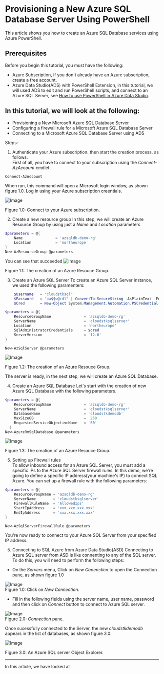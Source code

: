 Provisioning a New Azure SQL Database Server Using PowerShell
=============================================================
This article shows you how to create an Azure SQL Database services using Azure PowerShell.

Prerequisites
---------------------
Before you begin this tutorial, you must have the following:
* Azure Subscription, if you don't already have an Azure subscription, create a free account.
* Azure Data Studio(ADS) with PowerShell Extension, in this tutorial, we will used ADS to edit and run PowerShell scripts, and connect to an Azure SQL Server, see [How to use PowerShell in Azure Data Studio](https://azure.microsoft.com/en-us/resources/videos/azure-friday-how-to-use-powershell-in-azure-data-studio/#time=00h04m45s).

In this tutorial, we will look at the following:
-----------------------------------------------
* Provisioning a New Microsoft Azure SQL Database Server
* Configuring a firewall rule for a Microsoft Azure SQL Database Server
* Connecting to a Microsoft Azure SQL Database Server using ADS

Steps:
1. Authenticate your Azure subscription. then start the creation process. as follows.  
First of all, you have to connect to your subscription using the *Connect-AzAccount* cmdlet.

```powershell
Connect-AzAccount
```
When run, this command will open a Microsoft login window, as shown figure 1.0. Log in using your Azure subscription creentials.

 ![Image](https://github.com/cloudstk/articles/blob/master/azure-data-factory/media/connect-to-zure-subscription.jpg "icon")  

Figure 1.0: Connect to your Azure subscription.

2. Create a new resource group
In this step, we will create an Azure Resource Group by using just a *Name* and *Location* parameters.
```powershell
$parameters = @{
    Name               = 'azsqldb-demo-rg'
    Location           = 'northeurope'
}
New-AzResourceGroup @parameters
```

You can see that succeeded
 ![Image](https://github.com/cloudstk/articles/blob/master/azure-data-factory/media/new-resource-group.jpg "icon")  

Figure 1.1: The creation of an Azure Resouce Group.

3. Create an Azure SQL Server
To create an Azure SQL Server instance, we used the following paramenters:
```powershell
    $Username   = "cloudstksql"
    $Password   = "pa$$w@rd1" | ConvertTo-SecureString -AsPlainText -Force
    $Cred       = New-Object System.Management.Automation.PSCredential($Username,$Password)

$parameters = @{
    ResourceGroupName               = 'azsqldb-demo-rg'
    ServerName                      = 'cloudstksqlserver'
    Location                        = 'northeurope'
    SqlAdministratorCredentials     = $cred
    ServerVersion                   = '12.0'
}

New-AzSqlServer @parameters
```
 ![Image](https://github.com/cloudstk/articles/blob/master/azure-data-factory/media/create-an-azure-sql-server.jpg "icon")  

Figure 1.2: The creation of an Azure Resouce Group.

The server is ready, in the next step, we will create an Azure SQL Database.

4. Create an Azure SQL Database 
Let's start with the creation of new Azure SQL Database with the following parameters.

```powershell
$parameters = @{
    ResourceGroupName               = 'azsqldb-demo-rg'
    ServerName                      = 'cloudstksqlserver'
    DatabaseName                    = 'cloudstkdemodb'
    MaxSizeGB                       =  250
    RequestedServiceObjectiveName   = 'S0'  
  }
New-AzureRmSqlDatabase @parameters
```

 ![Image](https://github.com/cloudstk/articles/blob/master/azure-data-factory/media/creation-of-azure-sqldb.jpg "icon")  

 Figure 1.3: The creation of an Azure Resouce Group.

5. Setting up Firewall rules  
To allow inbound access for an Azure SQL Server, you must add a specific IPs to the Azure SQL Server firewall rules.
In this demo, we're going to define a specific IP address(your machine's IP) to connect
SQL Azure. 
You can set up a firewall rule with the following parameters:
```powershell
$parameters = @{
    ResourceGroupName = 'azsqldb-demo-rg'
    ServerName        = 'cloudstksqlserver'
    FirewallRuleName  = 'AllowedIps'
    StartIpAddress    = 'xxx.xxx.xxx.xxx'
    EndIpAddress      = 'xxx.xxx.xxx.xxx'
}

New-AzSqlServerFirewallRule @parameters
```

You're now ready to connect to your Azure SQL Server from your specified IP address.


5. Connecting to SQL Azure from Azure Data Studio(ASD)
Connecting to Azure SQL server from ASD is like connenting to any of the SQL server. To do this, you will need to perform the following steps:


* On the *Servers* menu, Click on *New Conenction* to open the Connection pane, as shown figure 1.0

 ![Image](https://github.com/cloudstk/articles/blob/master/azure-data-factory/media/new-connection-using-ads "icon")  
Figure 1.0: Click on *New Connection*.


* Fill in the following fields using the server name, user name, password and then click on *Connect* button to connect to Azure SQL server.

 ![Image](https://github.com/cloudstk/articles/blob/master/azure-data-factory/media/ads-connection-prompt.jpg "icon")  
Figure 2.0: *Connection* pane.


Once sucessfully connected to the Server, the new *cloudstkdemodb* appears in the list of databases, as shown figure 3.0.


 ![Image](https://github.com/cloudstk/articles/blob/master/azure-data-factory/media/ads-az-sqlserver-object-explorer.jpg "icon")  

Figure 3.0: An Azure SQL server Object Explorer.

-------------
In this article, we have looked at 